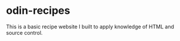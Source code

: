 # odin-recipes
This is a basic recipe website I built to apply knowledge of HTML and source control.